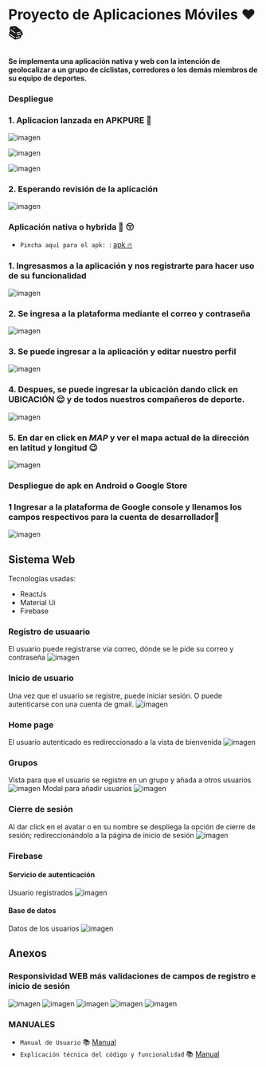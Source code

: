 # Proyecto de Aplicaciones Móviles :heart: :books:
#### Se implementa una aplicación nativa y web con la intención de geolocalizar a un grupo de ciclistas, corredores o los demás miembros de su equipo de deportes.
### Despliegue
### 1. Aplicacion lanzada  en APKPURE :rocket:

![imagen](https://user-images.githubusercontent.com/65979995/188802804-51dd0797-2a5e-4b22-8e21-3e059ae153ff.png)

![imagen](https://user-images.githubusercontent.com/65979995/188802885-b2ac0985-5c61-4b19-8bcf-bd02c6628c4f.png)


![imagen](https://user-images.githubusercontent.com/65979995/188802921-1e0d4aea-810f-4267-82e3-daaf45a1b3bb.png)


### 2. Esperando revisión de la aplicación 


![imagen](https://user-images.githubusercontent.com/65979995/188803089-0b1286c5-38e4-4914-a971-ab276dc0f68b.png)


### Aplicación nativa o hybrida :racehorse: :kissing_closed_eyes:
- `Pincha aquí para el apk: `: [apk :fire:](https://github.com/JosueEPN/ProyectFinal/blob/main/Apk/Ciclistas%20Unidos.apk)

### 1. Ingresasmos a la aplicación y nos registrarte para hacer uso de su funcionalidad 
![imagen](/imgs/register.jpeg)
### 2. Se ingresa a la plataforma mediante el correo y contraseña 
![imagen](/imgs/login.jpeg)

### 3. Se puede ingresar a la aplicación y editar nuestro perfil 
![imagen](/imgs/profile.jpeg)

### 4. Despues, se puede ingresar la ubicación dando click en UBICACIÓN :relieved: y de todos nuestros compañeros de deporte.
![imagen](/imgs/location.jpeg)

### 5. En dar en click en *MAP* y ver el mapa actual de la dirección en latitud y longitud :wink:
![imagen](/imgs/currentLocation.jpeg)

### Despliegue de apk en Android o Google Store
### 1 Ingresar a la plataforma de Google console y  llenamos los campos respectivos para la cuenta de desarrollador:iphone:
![imagen](/imgs/playstore.jpeg)


## Sistema Web

Tecnologías usadas:
- ReactJs
- Material Ui
- Firebase
### Registro de usuaario
El usuario puede registrarse vía correo, dónde se le pide su correo y contraseña
![imagen](/imgs/web-signup.jpeg)

### Inicio de usuario
Una vez que el usuario se registre, puede iniciar sesión. O puede autenticarse con una cuenta de gmail.
![imagen](/imgs/web-sigin.jpeg)

### Home page 
El usuario autenticado es redireccionado a la vista de bienvenida 
![imagen](/imgs/web-home.jpeg)

### Grupos
Vista para que el usuario se registre en un grupo y añada a otros usuarios
![imagen](/imgs/web-group.jpeg)
Modal para añadir usuarios
![imagen](/imgs/web-modal.jpeg)

### Cierre de sesión
Al dar click en el avatar o en su nombre se despliega la opción de cierre de sesión; redireccionándolo a la página de inicio de sesión
![imagen](/imgs/web-logout.jpeg)

### Firebase
#### Servicio de autenticación
Usuario registrados
![imagen](/imgs/firebase-auth.jpeg)

#### Base de datos
Datos de los usuarios
![imagen](/imgs/firebase-db.jpeg)

## Anexos
### Responsividad WEB más validaciones de campos de registro e inicio de sesión

![imagen](/imgs/web-responsibidad-validaciones1.jpeg)
![imagen](/imgs/web-responsibidad-validaciones2.jpeg)
![imagen](/imgs/web-responsibidad-validaciones3.jpeg)
![imagen](/imgs/web-responsibidad-validaciones4.jpeg)
![imagen](/imgs/web-responsibidad-validaciones5.jpeg)

### MANUALES
- `Manual de Usuario` :books:
[Manual](https://youtu.be/jRr-0DQaORw)
- `Explicación técnica del código y funcionalidad` :books: 
[Manual](https://youtu.be/TOcCLWyfnJ4)


<!-- [![LoopBack](https://github.com/loopbackio/loopback-next/raw/master/docs/site/imgs/branding/Powered-by-LoopBack-Badge-(blue)-@2x.png)](http://loopback.io/) -->

